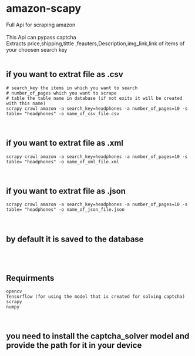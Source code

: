 # amazon-scapy
Full Api for scraping amazon</br></br>
This Api can pypass captcha </br>
Extracts price,shipping,tittle ,feauters,Description,img_link,link of items of your choosen search key</br></br>
## if you want to extrat file as .csv
```
# search_key the items in which you want to search
# number_of_pages which you want to scrape
# table the table name in database (if not exits it will be created with this name)
scrapy crawl amazon -a search_key=headphones -a number_of_pages=10 -s table= "headphones" -o name_of_csv_file.csv
```
</br>

## if you want to extrat file as .xml
```
scrapy crawl amazon -a search_key=headphones -a number_of_pages=10 -s table= "headphones" -o name_of_xml_file.xml
```

</br>

## if you want to extrat file as .json
```
scrapy crawl amazon -a search_key=headphones -a number_of_pages=10 -s table= "headphones" -o name_of_json_file.json
```
</br>

## by default it is saved to the database

</br></br>
## Requirments
```
opencv
Tensorflow (for using the model that is created for solving captcha)
scrapy
numpy
```
</br>

## you need to install the captcha_solver model and provide the path for it in your device 

